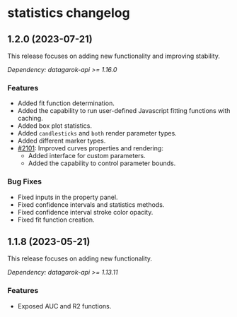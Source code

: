 # statistics changelog

## 1.2.0 (2023-07-21)

This release focuses on adding new functionality and improving stability.

*Dependency: datagarok-api >= 1.16.0*

### Features

* Added fit function determination.
* Added the capability to run user-defined Javascript fitting functions with caching.
* Added box plot statistics.
* Added `candlesticks` and `both` render parameter types.
* Added different marker types.
* [#2101](https://github.com/datagrok-ai/public/issues/2101): Improved curves properties and rendering:
  * Added interface for custom parameters.
  * Added the capability to control parameter bounds.

### Bug Fixes

* Fixed inputs in the property panel.
* Fixed confidence intervals and statistics methods.
* Fixed confidence interval stroke color opacity.
* Fixed fit function creation.

## 1.1.8 (2023-05-21)

This release focuses on adding new functionality.

*Dependency: datagarok-api >= 1.13.11*

### Features

* Exposed AUC and R2 functions.
